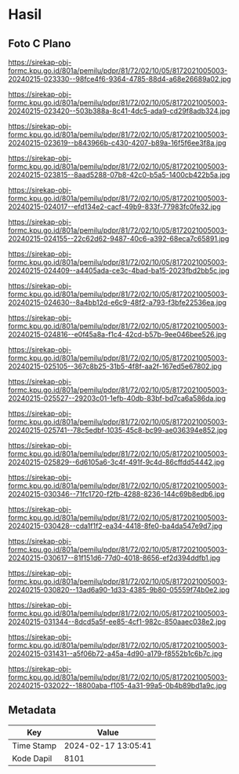 # Hasil

## Foto C Plano

https://sirekap-obj-formc.kpu.go.id/801a/pemilu/pdpr/81/72/02/10/05/8172021005003-20240215-023330--98fce4f6-9364-4785-88d4-a68e26689a02.jpg

https://sirekap-obj-formc.kpu.go.id/801a/pemilu/pdpr/81/72/02/10/05/8172021005003-20240215-023420--503b388a-8c41-4dc5-ada9-cd29f8adb324.jpg

https://sirekap-obj-formc.kpu.go.id/801a/pemilu/pdpr/81/72/02/10/05/8172021005003-20240215-023619--b843966b-c430-4207-b89a-16f5f6ee3f8a.jpg

https://sirekap-obj-formc.kpu.go.id/801a/pemilu/pdpr/81/72/02/10/05/8172021005003-20240215-023815--8aad5288-07b8-42c0-b5a5-1400cb422b5a.jpg

https://sirekap-obj-formc.kpu.go.id/801a/pemilu/pdpr/81/72/02/10/05/8172021005003-20240215-024017--efd134e2-cacf-49b9-833f-77983fc0fe32.jpg

https://sirekap-obj-formc.kpu.go.id/801a/pemilu/pdpr/81/72/02/10/05/8172021005003-20240215-024155--22c62d62-9487-40c6-a392-68eca7c65891.jpg

https://sirekap-obj-formc.kpu.go.id/801a/pemilu/pdpr/81/72/02/10/05/8172021005003-20240215-024409--a4405ada-ce3c-4bad-ba15-2023fbd2bb5c.jpg

https://sirekap-obj-formc.kpu.go.id/801a/pemilu/pdpr/81/72/02/10/05/8172021005003-20240215-024630--8a4bb12d-e6c9-48f2-a793-f3bfe22536ea.jpg

https://sirekap-obj-formc.kpu.go.id/801a/pemilu/pdpr/81/72/02/10/05/8172021005003-20240215-024816--e0f45a8a-f1c4-42cd-b57b-9ee046bee526.jpg

https://sirekap-obj-formc.kpu.go.id/801a/pemilu/pdpr/81/72/02/10/05/8172021005003-20240215-025105--367c8b25-31b5-4f8f-aa2f-167ed5e67802.jpg

https://sirekap-obj-formc.kpu.go.id/801a/pemilu/pdpr/81/72/02/10/05/8172021005003-20240215-025527--29203c01-1efb-40db-83bf-bd7ca6a586da.jpg

https://sirekap-obj-formc.kpu.go.id/801a/pemilu/pdpr/81/72/02/10/05/8172021005003-20240215-025741--78c5edbf-1035-45c8-bc99-ae036394e852.jpg

https://sirekap-obj-formc.kpu.go.id/801a/pemilu/pdpr/81/72/02/10/05/8172021005003-20240215-025829--6d6105a6-3c4f-491f-9c4d-86cffdd54442.jpg

https://sirekap-obj-formc.kpu.go.id/801a/pemilu/pdpr/81/72/02/10/05/8172021005003-20240215-030346--71fc1720-f2fb-4288-8236-144c69b8edb6.jpg

https://sirekap-obj-formc.kpu.go.id/801a/pemilu/pdpr/81/72/02/10/05/8172021005003-20240215-030428--cda1f1f2-ea34-4418-8fe0-ba4da547e9d7.jpg

https://sirekap-obj-formc.kpu.go.id/801a/pemilu/pdpr/81/72/02/10/05/8172021005003-20240215-030617--81f151d6-77d0-4018-8656-ef2d394ddfb1.jpg

https://sirekap-obj-formc.kpu.go.id/801a/pemilu/pdpr/81/72/02/10/05/8172021005003-20240215-030820--13ad6a90-1d33-4385-9b80-05559f74b0e2.jpg

https://sirekap-obj-formc.kpu.go.id/801a/pemilu/pdpr/81/72/02/10/05/8172021005003-20240215-031344--8dcd5a5f-ee85-4cf1-982c-850aaec038e2.jpg

https://sirekap-obj-formc.kpu.go.id/801a/pemilu/pdpr/81/72/02/10/05/8172021005003-20240215-031431--a5f06b72-a45a-4d90-a179-f8552b1c6b7c.jpg

https://sirekap-obj-formc.kpu.go.id/801a/pemilu/pdpr/81/72/02/10/05/8172021005003-20240215-032022--18800aba-f105-4a31-99a5-0b4b89bd1a9c.jpg


## Metadata

| Key        | Value               |
| ---------- | ------------------- |
| Time Stamp | 2024-02-17 13:05:41 |
| Kode Dapil | 8101                |



